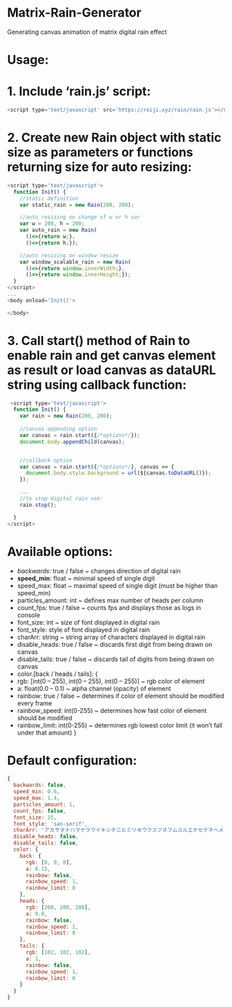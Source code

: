 # Matrix-Rain-Generator
Generating canvas animation of matrix digital rain effect

# Usage:

# 1. Include ‘rain.js’ script:

```js
<script type='text/javascript' src='https://reiji.xyz/rain/rain.js'></script> 
```

# 2. Create new Rain object with static size as parameters or functions returning size for auto resizing:

```js
<script type='text/javascript'>
  function Init() {
    //static definition
    var static_rain = new Rain(200, 200);

    //auto resizing on change of w or h var
    var w = 200, h = 200;
    var auto_rain = new Rain(
      ()=>{return w;},
      ()=>{return h;});

    //auto resizing on window resize
    var window_scalable_rain = new Rain(
      ()=>{return window.innerWidth;},
      ()=>{return window.innerHeight;});
  }
</script>
...
<body onload='Init()'>

</body>
```

# 3. Call start() method of Rain to enable rain and get canvas element as result or load canvas as dataURL string using callback function:

```js
 <script type='text/javascript'>
  function Init() {
    var rain = new Rain(200, 200);
    
    //canvas appending option
    var canvas = rain.start({/*options*/});
    document.body.appendChild(canvas);


    //callback option
    var canvas = rain.start({/*options*/}, canvas => {
      document.body.style.background = url(${canvas.toDataURL()});
    });

    ...
    //to stop digital rain use:
    rain.stop();

  }
</script> 
```


# Available options:

- *backwards*: true / false ~ changes direction of digital rain
- **speed_min**: float ~ minimal speed of single digit
- speed_max: float ~ maximal speed of single digit (must be higher than speed_min) 
- particles_amount: int ~ defines max number of heads per column
- count_fps: true / false ~ counts fps and displays those as logs in console
- font_size: int ~ size of font displayed in digital rain
- font_style: style of font displayed in digital rain
- charArr: string ~ string array of characters displayed in digital rain
- disable_heads: true / false ~ discards first digit from being drawn on canvas
- disable_tails: true / false ~ discards tail of digits from being drawn on canvas
- color.[back / heads / tails]: {
- rgb: [int(0 – 255), int(0 – 255), int(0 – 255)] ~ rgb color of element
- a: float(0.0 – 0.1) ~ alpha channel (opacity) of element
- rainbow: true / false ~ determines if color of element should be modified every frame
- rainbow_speed: int(0-255) ~ determines how fast color of element should be modified
- rainbow_limit: int(0-255) ~ determines rgb lowest color limit (it won’t fall under that amount) }



# Default configuration:
```js
{
  backwards: false,
  speed_min: 0.6,
  speed_max: 1.4,
  particles_amount: 1,
  count_fps: false,
  font_size: 15,
  font_style: 'san-serif',
  charArr: 'アカサタナハマヤラワイキシチニヒミリヰウクスツヌフムユルエケセテネヘメレヱオコソトノホモヨロヲンあかさたなはまやらわいきしちにひみりゐうくすつぬふむゆるえけせてねへめれゑおこそとのほもよろをん0123456789',
  disable_heads: false,
  disable_tails: false,
  color: {
    back: {
      rgb: [0, 0, 0],
      a: 0.15,
      rainbow: false,
      rainbow_speed: 1,
      rainbow_limit: 0
    }, 
    heads: {
      rgb: [200, 200, 200],
      a: 0.8,
      rainbow: false,
      rainbow_speed: 1,
      rainbow_limit: 0
    },
    tails: {
      rgb: [102, 102, 102],
      a: 1,
      rainbow: false,
      rainbow_speed: 1,
      rainbow_limit: 0
    }
  }  
}
```
